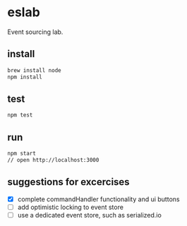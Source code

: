 # eslab

Event sourcing lab.

## install

```bash
brew install node
npm install
```

## test

```bash
npm test
```

## run

```bash
npm start
// open http://localhost:3000
```

## suggestions for excercises

* [x] complete commandHandler functionality and ui buttons
* [ ] add optimistic locking to event store
* [ ] use a dedicated event store, such as serialized.io
